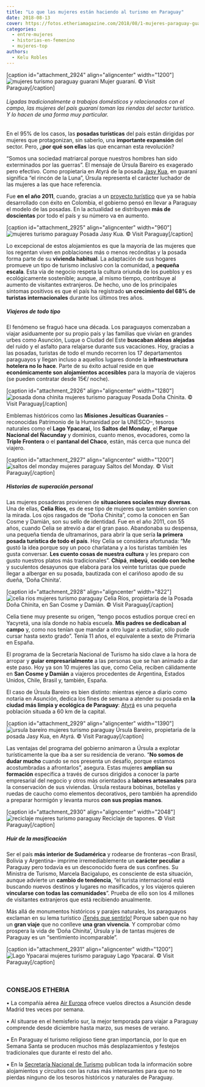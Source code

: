 ```yaml
---
title: "Lo que las mujeres están haciendo al turismo en Paraguay"
date: 2018-08-13
cover: https://fotos.etheriamagazine.com/2018/08/1-mujeres-paraguay-guarani.jpg
categories: 
  - entre-mujeres
  - historias-en-femenino
  - mujeres-top
authors: 
  - Kelu Robles
---
```


\[caption id="attachment\_2924" align="aligncenter" width="1200"\]![mujeres turismo paraguay guarani](https://fotos.etheriamagazine.com/2018/08/1-mujeres-paraguay-guarani.jpg "Mujer guaraní.") Mujer guaraní. © Visit Paraguay\[/caption\]

###### Ligadas tradicionalmente a trabajos domésticos y relacionados con el campo, las mujeres del país guaraní toman las riendas del sector turístico. Y lo hacen de una forma muy particular.

En el 95% de los casos, las **posadas turísticas** del país están dirigidas por mujeres que protagonizan, sin saberlo, una **importante expansión** del sector. Pero, ¿**por qué son ellas** las que encarnan esta revolución?

“Somos una sociedad matriarcal porque nuestros hombres han sido exterminados por las guerras”. El mensaje de Úrsula Bareiro es exagerado pero efectivo. Como propietaria en Atyrá de la posada [Jasy Kua](https://www.facebook.com/JasyKua/), en guaraní significa “el rincón de la Luna”, Úrsula representa el carácter luchador de las mujeres a las que hace referencia.

Fue **en el año 2011**, cuando, gracias a un [proyecto turístico](https://www.senatur.gov.py/index.php/programa-campa%C3%B1as/posadas-turisticas) que ya se había desarrollado con éxito en Colombia, el gobierno pensó en llevar a Paraguay el modelo de las posadas. En la actualidad se distribuyen **más de doscientas** por todo el país y su número va en aumento.

\[caption id="attachment\_2925" align="aligncenter" width="960"\]![mujeres turismo paraguay](https://fotos.etheriamagazine.com/2018/08/2-Posada-Jasy-Kua.jpg "Posada Jasy Kua (Paraguay).") Posada Jasy Kua. © Visit Paraguay\[/caption\]

Lo excepcional de estos alojamientos es que la mayoría de las mujeres que los regentan viven en poblaciones más o menos recónditas y la posada forma parte de su **vivienda habitual**. La adaptación de sus hogares promueve un tipo de turismo inclusivo con la comunidad, a **pequeña escala**. Esta vía de negocio respeta la cultura oriunda de los pueblos y es ecológicamente sostenible; aunque, al mismo tiempo, contribuye al aumento de visitantes extranjeros. De hecho, uno de los principales síntomas positivos es que el país ha registrado **un crecimiento del 68% de turistas internacionales** durante los últimos tres años.

##### Viajeros de todo tipo

El fenómeno se fraguó hace una década. Los paraguayos comenzaban a viajar asiduamente por su propio país y las familias que vivían en grandes urbes como Asunción, Luque o Ciudad del Este **buscaban aldeas alejadas** del ruido y el asfalto para relajarse durante sus vacaciones. Hoy, gracias a las posadas, turistas de todo el mundo recorren los 17 departamentos paraguayos y llegan incluso a aquellos lugares donde la **infraestructura hotelera no lo hace**. Parte de su éxito actual reside en que **económicamente son alojamientos accesibles** para la mayoría de viajeros (se pueden contratar desde 15€/ noche).

\[caption id="attachment\_2926" align="aligncenter" width="1280"\]![posada dona chinita mujeres turismo paraguay](https://fotos.etheriamagazine.com/2018/08/3-Posada-Dona-Chinita.jpg "Posada Doña Chinita. Paraguay") Posada Doña Chinita. © Visit Paraguay\[/caption\]

Emblemas históricos como las **Misiones Jesuíticas Guaraníes** –reconocidas Patrimonio de la Humanidad por la UNESCO–, tesoros naturales como el **Lago Ypacaraí,** los **Saltos del Monday**, el **Parque Nacional del Ñacunday** y dominios, cuanto menos, evocadores, como la **Triple Frontera** o el **pantanal del Chaco**, están, más cerca que nunca del viajero.

\[caption id="attachment\_2927" align="aligncenter" width="1200"\]![saltos del monday mujeres paraguay](https://fotos.etheriamagazine.com/2018/08/4-Saltos-del-Monday.jpg "Saltos del Monday. Paraguay") Saltos del Monday. © Visit Paraguay\[/caption\]

##### Historias de superación personal

Las mujeres posaderas provienen de **situaciones sociales muy diversas**. Una de ellas, **Celia Ríos**, es de ese tipo de mujeres que también sonríen con la mirada. Los ojos rasgados de “Doña Chinita”, como la conocen en San Cosme y Damián, son su sello de identidad. Fue en el año 2011, con 55 años, cuando Celia se atrevió a dar el gran paso. Abandonaba su despensa, una pequeña tienda de ultramarinos, para abrir la que sería **la primera posada turística de todo el país**. Hoy Celia se considera afortunada: “Me gustó la idea porque soy un poco charlatana y a los turistas también les gusta conversar. **Les cuento cosas de nuestra cultura** y les preparo con gusto nuestros platos más tradicionales”. **Chipá**, **mbeyú**, **cocido con leche** y suculentos desayunos que elabora para los veinte turistas que puede llegar a albergar en su posada, bautizada con el cariñoso apodo de su dueña, ‘Doña Chinita’.

\[caption id="attachment\_2928" align="aligncenter" width="822"\]![celia rios mujeres turismo paraguay](https://fotos.etheriamagazine.com/2018/08/5-Celia-Rios.jpg "Celia Ríos, propietaria de la Posada “Doña Chinita”, en San Cosme y Damián. Paraguay") Celia Ríos, propietaria de la Posada Doña Chinita, en San Cosme y Damián. © Visit Paraguay\[/caption\]

Celia tiene muy presente su origen, “tengo pocos estudios porque crecí en Yacyretá, una isla donde no había escuela. **Mis padres se dedicaban al campo** y, como nos tenían que mandar a otro lugar a estudiar, sólo pude cursar hasta sexto grado”. Tenía 11 años, el equivalente a sexto de Primaria en España.

El programa de la Secretaría Nacional de Turismo ha sido clave a la hora de arropar y **guiar empresarialmente** a las personas que se han animado a dar este paso. Hoy ya son 10 mujeres las que, como Celia, reciben cálidamente en **San Cosme y Damián** a viajeros procedentes de Argentina, Estados Unidos, Chile, Brasil y, también, España.

El caso de Úrsula Bareiro es bien distinto: mientras ejerce a diario como notaria en Asunción, dedica los fines de semana a atender su posada en **la ciudad más limpia y ecológica de Paraguay**: [Atyrá](https://visitparaguay.travel/v1/alternativa/119-atyra) es una pequeña población situada a 60 km de la capital.

\[caption id="attachment\_2929" align="aligncenter" width="1390"\]![ursula bareiro mujeres turismo paraguay](https://fotos.etheriamagazine.com/2018/08/6-Ursula-Bareiro.jpg "Úrsula Bareiro, propietaria de la posada “Jasy Kua”, en Atyrá. Paraguay") Úrsula Bareiro, propietaria de la posada Jasy Kua, en Atyrá. © Visit Paraguay\[/caption\]

Las ventajas del programa del gobierno animaron a Úrsula a explotar turísticamente la que iba a ser su residencia de verano. “**No somos de dudar mucho** cuando se nos presenta un desafío, porque estamos acostumbradas a afrontarlos”, asegura. Estas mujeres **amplían su formación** específica a través de cursos dirigidos a conocer la parte empresarial del negocio y otros más orientados a **labores artesanales** para la conservación de sus viviendas. Úrsula restaura bobinas, botellas y ruedas de caucho como elementos decorativos, pero también ha aprendido a preparar hormigón y levanta muros **con sus propias manos**.

\[caption id="attachment\_2930" align="aligncenter" width="2048"\]![reciclaje mujeres turismo paraguay](https://fotos.etheriamagazine.com/2018/08/7-Reciclaje-tapones.jpg "Reciclaje de tapones. Paraguay") Reciclaje de tapones. © Visit Paraguay\[/caption\]

##### Huir de la masificación

Ser el país **más interior de Sudamérica** y rodearse de fronteras –con Brasil, Bolivia y Argentina– imprime irremediablemente un **carácter peculiar** a Paraguay pero todavía es un desconocido fuera de sus confines. Su Ministra de Turismo, Marcela Bacigalupo, es consciente de esta situación, aunque advierte un **cambio de tendencia**, “el turista internacional está buscando nuevos destinos y lugares no masificados, y los viajeros quieren **vincularse con todas las comunidades**”. Prueba de ello son los 4 millones de visitantes extranjeros que está recibiendo anualmente.

Más allá de monumentos históricos y parajes naturales, los paraguayos exclaman en su lema turístico [¡Tenés que sentirlo!](https://visitparaguay.travel) Porque saben que no hay un **gran viaje** que no conlleve **una gran vivencia**. Y comprobar cómo prospera la vida de ‘Doña Chinita’, Úrsula y la de tantas mujeres de Paraguay es un “sentimiento incomparable”.

\[caption id="attachment\_2931" align="aligncenter" width="1200"\]![Lago Ypacarai mujeres turismo paraguay](https://fotos.etheriamagazine.com/2018/08/8-Lago-Ypacarai.jpg "Lago Ypacaraí. Paraguay") Lago Ypacaraí. © Visit Paraguay\[/caption\]

 

### CONSEJOS ETHERIA

• La compañía aérea [Air Europa](https://www.aireuropa.com/es/vuelos) ofrece vuelos directos a Asunción desde Madrid tres veces por semana.

• Al situarse en el hemisferio sur, la mejor temporada para viajar a Paraguay comprende desde diciembre hasta marzo, sus meses de verano.

• En Paraguay el turismo religioso tiene gran importancia, por lo que en Semana Santa se producen muchos más desplazamientos y festejos tradicionales que durante el resto del año.

• En la [Secretaría Nacional de Turismo](https://visitparaguay.travel/) publican toda la información sobre alojamientos y circuitos con las rutas más interesantes para que no te pierdas ninguno de los tesoros históricos y naturales de Paraguay.
